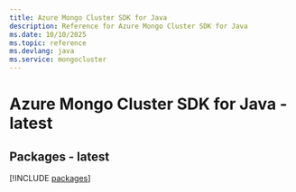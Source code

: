 ```yaml
---
title: Azure Mongo Cluster SDK for Java
description: Reference for Azure Mongo Cluster SDK for Java
ms.date: 10/10/2025
ms.topic: reference
ms.devlang: java
ms.service: mongocluster
---
```

# Azure Mongo Cluster SDK for Java - latest
## Packages - latest
[!INCLUDE [packages](mongo-cluster-index.md)]